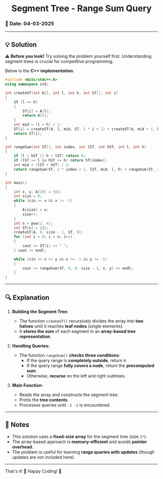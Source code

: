 # <center> **Segment Tree - Range Sum Query** </center>  

### 📅 **Date:** 04-03-2025  
---

## **💡 Solution**  

⚠️ **Before you look!** Try solving the problem yourself first. Understanding segment trees is crucial for competitive programming.  

Below is the **C++ implementation**:

```cpp
#include <bits/stdc++.h>
using namespace std;

int createST(int A[], int l, int h, int ST[], int i)
{
    if (l == h)
    {
        ST[i] = A[l];
        return A[l];
    }
    int mid = (l + h) / 2;
    ST[i] = createST(A, l, mid, ST, 2 * i + 1) + createST(A, mid + 1, h, ST, 2 * i + 2);
    return ST[i];
}

int rangeSum(int ST[], int index, int lST, int hST, int l, int h)
{
    if (l > hST || h < lST) return 0;
    if (lST >= l && hST <= h) return ST[index];
    int mid = (lST + hST) / 2;
    return rangeSum(ST, 2 * index + 1, lST, mid, l, h) + rangeSum(ST, 2 * index + 2, mid + 1, hST, l, h);
}

int main()
{
    int x, y, A[20] = {0}; 
    int size = 0;
    while (cin >> x && x != -1)
    {
        A[size] = x;
        size++;
    }
    int n = pow(2, 4);
    int ST[n] = {0};
    createST(A, 0, size - 1, ST, 0);
    for (int i = 0; i < n; i++)
    {
        cout << ST[i] << " ";
    } cout << endl;

    while (cin >> x >> y && x != -1 && y != -1)
    {
        cout << rangeSum(ST, 0, 0, size - 1, x, y) << endl;
    }
}
```

---

## 🔍 **Explanation**  

1. **Building the Segment Tree:**  
   - The function `createST()` recursively divides the array into **two halves** until it reaches **leaf nodes** (single elements).
   - It **stores the sum** of each segment in an **array-based tree representation**.

2. **Handling Queries:**  
   - The function `rangeSum()` **checks three conditions**:
     - If the query range is **completely outside**, return `0`.
     - If the query range **fully covers a node**, return the **precomputed sum**.
     - Otherwise, **recurse** on the left and right subtrees.

3. **Main Function:**  
   - Reads the array and constructs the segment tree.
   - Prints the **tree contents**.
   - Processes queries until `-1 -1` is encountered.

---

## 📌 **Notes**  
- This solution uses a **fixed-size array** for the segment tree (size `2⁴`).
- The array-based approach is **memory-efficient** and avoids **pointer overhead**.
- The problem is useful for learning **range queries with updates** (though updates are not included here).

---

That's it! 🚀 Happy Coding! 🎯
